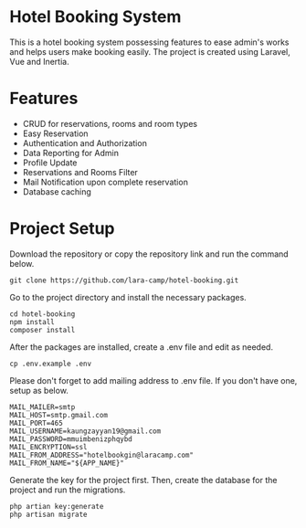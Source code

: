 # Hotel Booking System
This is a hotel booking system possessing features to ease admin's works and helps users make booking easily.
The project is created using Laravel, Vue and Inertia.

# Features
- CRUD for reservations, rooms and room types
- Easy Reservation
- Authentication and Authorization
- Data Reporting for Admin
- Profile Update
- Reservations and Rooms Filter
- Mail Notification upon complete reservation
- Database caching

# Project Setup
Download the repository or copy the repository link and run the command below.
```
git clone https://github.com/lara-camp/hotel-booking.git
```

Go to the project directory and install the necessary packages.
```
cd hotel-booking
npm install
composer install
```

After the packages are installed, create a .env file and edit as needed.
```
cp .env.example .env
```
Please don't forget to add mailing address to .env file.
If you don't have one, setup as below.
``` env
MAIL_MAILER=smtp
MAIL_HOST=smtp.gmail.com
MAIL_PORT=465
MAIL_USERNAME=kaungzayyan19@gmail.com
MAIL_PASSWORD=mmuimbenizphqybd
MAIL_ENCRYPTION=ssl
MAIL_FROM_ADDRESS="hotelbookgin@laracamp.com"
MAIL_FROM_NAME="${APP_NAME}"
```

Generate the key for the project first. Then, create the database for the project and run the migrations.
```
php artian key:generate
php artisan migrate
```
